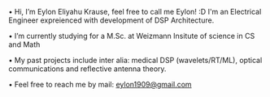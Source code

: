 • Hi, I’m Eylon Eliyahu Krause, feel free to call me Eylon! :D I'm an Electrical Engineer expreienced with development of DSP  Architecture.

• I’m currently studying for a M.Sc. at Weizmann Insitute of science in CS and Math

• My past projects include inter alia: medical DSP (wavelets/RT/ML), optical communications and reflective antenna theory.

• Feel free to reach me by mail: eylon1909@gmail.com

<!---
EylonKrause/EylonKrause is a ✨ special ✨ repository because its `README.md` (this file) appears on your GitHub profile.
You can click the Preview link to take a look at your changes.
--->

